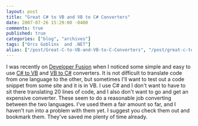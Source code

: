 ```yaml
---
layout: post
title: "Great C# to VB and VB to C# Converters"
date: 2007-07-26 15:29:00 -0400
comments: true
published: true
categories: ["blog", "archives"]
tags: ["Orcs Goblins  and .NET"]
alias: ["/post/Great-C-to-VB-and-VB-to-C-Converters", "/post/great-c-to-vb-and-vb-to-c-converters"]
---
```

<!-- more -->

<p>I was recently on <a href="http://www.developerfusion.co.uk/">Developer Fusion</a> when I noticed some simple and easy to use <a href="http://www.developerfusion.co.uk/utilities/convertcsharptovb.aspx" target="_blank">C# to VB</a> and <a href="http://www.developerfusion.co.uk/utilities/convertvbtocsharp.aspx" target="_blank">VB to C#</a> converters. It is not difficult to translate code from one language to the other, but sometimes I'll want to test out a code snippet from some site and it is in VB. I use C# and I don't want to have to sit there translating 20 lines of code, and I also don't want to go and get an expensive converter. These seem to do a reasonable job converting between the two languages. I've used them a fair amount so far, and I haven't run into a problem with them yet. I suggest you check them out and bookmark them. They've saved me plenty of time already.</p>
